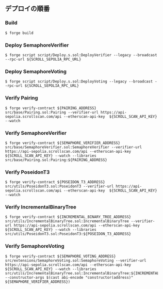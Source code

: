 ## デプロイの順番

### Build
```shell
$ forge build
```

### Deploy SemaphoreVerifier
```shell
$ forge script script/Deploy.s.sol:DeployVerifier --legacy --broadcast --rpc-url ${SCROLL_SEPOLIA_RPC_URL}
```

### Deploy SemaphoreVoting
```shell
$ forge script script/Deploy.s.sol:DeployVoting --legacy --broadcast --rpc-url ${SCROLL_SEPOLIA_RPC_URL}
```

### Verify Pairing
```shell
$ forge verify-contract ${PAIRING_ADDRESS} src/base/Pairing.sol:Pairing --verifier-url https://api-sepolia.scrollscan.com/api --etherscan-api-key  ${SCROLL_SCAN_API_KEY} --watch
```

### Verify SemaphoreVerifier
```shell
$ forge verify-contract ${SEMAPHORE_VERIFIER_ADDRESS} src/base/SemaphoreVerifier.sol:SemaphoreVerifier --verifier-url https://api-sepolia.scrollscan.com/api --etherscan-api-key  ${SCROLL_SCAN_API_KEY} --watch --libraries src/base/Pairing.sol:Pairing:${PAIRING_ADDRESS}
```

### Verify PoseidonT3
```shell
$ forge verify-contract ${POSEIDON_T3_ADDRESS} src/utils/PoseidonT3.sol:PoseidonT3 --verifier-url https://api-sepolia.scrollscan.com/api --etherscan-api-key  ${SCROLL_SCAN_API_KEY} --watch
```

### Verify IncrementalBinaryTree
```shell
$ forge verify-contract ${INCREMENTAL_BINARY_TREE_ADDRESS} src/utils/IncrementalBinaryTree.sol:IncrementalBinaryTree --verifier-url https://api-sepolia.scrollscan.com/api --etherscan-api-key  ${SCROLL_SCAN_API_KEY} --watch --libraries src/utils/PoseidonT3.sol:PoseidonT3:${POSEIDON_T3_ADDRESS}
```

### Verify SemaphoreVoting
```shell
$ forge verify-contract ${SEMAPHORE_VOTING_ADDRESS} src/extensions/SemaphoreVoting.sol:SemaphoreVoting --verifier-url https://api-sepolia.scrollscan.com/api --etherscan-api-key  ${SCROLL_SCAN_API_KEY} --watch --libraries src/utils/IncrementalBinaryTree.sol:IncrementalBinaryTree:${INCREMENTAL_BINARY_TREE_ADDRESS} --constructor-args $(cast abi-encode "constructor(address)" ${SEMAPHORE_VERIFIER_ADDRESS})
```
